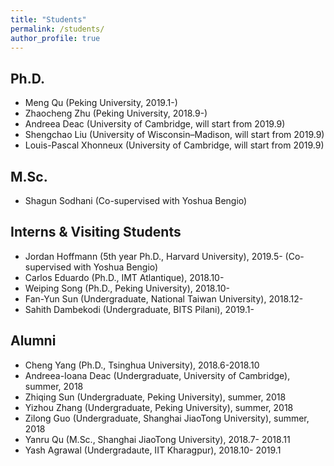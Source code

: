 ```yaml
---
title: "Students"
permalink: /students/
author_profile: true
---
```


Ph.D.
---
* Meng Qu (Peking University, 2019.1-)
* Zhaocheng Zhu (Peking University, 2018.9-)
* Andreea Deac (University of Cambridge, will start from 2019.9)
* Shengchao Liu (University of Wisconsin–Madison, will start from 2019.9)
* Louis-Pascal Xhonneux (University of Cambridge, will start from 2019.9)


M.Sc.
---
* Shagun Sodhani (Co-supervised with Yoshua Bengio)

Interns & Visiting Students
---
* Jordan Hoffmann (5th year Ph.D., Harvard University), 2019.5- (Co-supervised with Yoshua Bengio)
* Carlos Eduardo (Ph.D., IMT Atlantique), 2018.10-
* Weiping Song (Ph.D., Peking University), 2018.10- 
* Fan-Yun Sun (Undergraduate, National Taiwan University), 2018.12-
* Sahith Dambekodi (Undergraduate, BITS Pilani), 2019.1-

Alumni
---
* Cheng Yang (Ph.D., Tsinghua University), 2018.6-2018.10
* Andreea-Ioana Deac (Undergraduate, University of Cambridge), summer, 2018
* Zhiqing Sun (Undergraduate, Peking University), summer, 2018
* Yizhou Zhang (Undergraduate, Peking University), summer, 2018
* Zilong Guo (Undergraduate, Shanghai JiaoTong University), summer, 2018
* Yanru Qu (M.Sc., Shanghai JiaoTong University), 2018.7- 2018.11
* Yash Agrawal (Undergradaute, IIT Kharagpur), 2018.10- 2019.1

